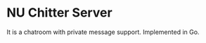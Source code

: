 NU Chitter Server
==================

It is a chatroom with private message support. Implemented in Go.
